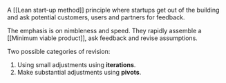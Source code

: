 A [[Lean start-up method]] principle where startups get out of the building and ask potential customers, users and partners for feedback.

The emphasis is on nimbleness and speed. They rapidly assemble a [[Minimum viable product]], ask feedback and revise assumptions.

Two possible categories of revision:
1. Using small adjustments using **iterations**.
2. Make substantial adjustments using **pivots**.